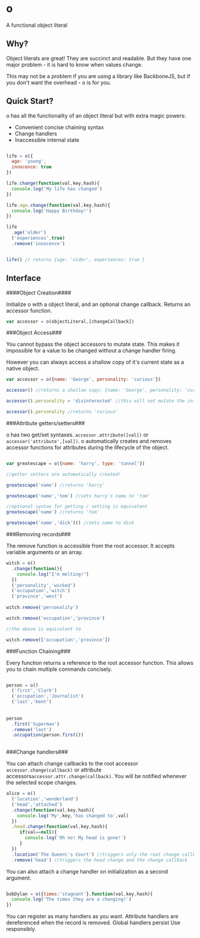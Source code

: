 o
=

A functional object literal

Why?
----

Object literals are great!  They are succinct and readable.  But they have one major problem - it is hard to know when values change.

This may not be a problem if you are using a library like BackboneJS, but if you don't want the overhead - o is for you.

Quick Start?
-----

o has all the functionality of an object literal but with extra magic powers:

- Convenient concise chaining syntax
- Change handlers
- Inaccessible internal state

```javascript

life = o({
  age: 'young',
  innocence: true
})

life.change(function(val,key,hash){
  console.log('My life has changed')
})

life.age.change(function(val,key,hash){
  console.log('Happy Birthday!')
})

life
  .age('older')
  ('experiences',true)
  .remove('innocence')


life() // returns {age: 'older', experiences: true }

```


Interface
---------

####Object Creation####

Initialize o with a object literal, and an optional change callback. Returns an accessor function.

```javascript
var accessor = o(objectLiteral,[changeCallback])
```

###Object Access###

You cannot bypass the object accessors to mutate state.  This makes it impossible for a value to be changed without a change handler firing.  

However you can always access a shallow copy of it's current state as a native object.

```javascript
var accessor = o({name: 'George', personality: 'curious'})

accessor() //returns a shallow copy: {name: 'George', personality: 'curious'}

accessor().personality = 'disinterested' //this will not mutate the internal state

accessor().personality //returns 'curious'

```

###Attribute getters/setters###

o has two get/set syntaxes.  `accessor.attribute([val])` or `accessor('attribute',[val])`.  o automatically creates and removes accessor functions for attributes during the lifecycle of the object.

```javascript

var greatescape = o({name: 'harry', type: 'tunnel'})

//getter setters are automatically created!

greatescape('name') //returns 'harry'

greatescape('name','tom') //sets harry's name to 'tom'

//optional syntax for getting / setting is equivalent
greatescape('name') //returns 'tom'

greatescape('name','dick')() //sets name to dick
```

###Removing records###

The remove function is accessible from the root accessor.  It accepts variable arguments or an array.

```javascript
witch = o()
  .change(function(){
    console.log("I'm melting!")
  })
  ('personality','wicked')
  ('occupation','witch')
  ('province','west')
  
witch.remove('personality')

witch.remove('occupation','province')

//the above is equivalent to

witch.remove(['occupation','province'])
```

###Function Chaining###

Every function returns a reference to the root accessor function.  This allows you to chain multiple commands
concisely.

```javascript

person = o()
  ('first','Clark')
  ('occupation','Journalist')
  ('last','Kent')
  
  
person
  .first('Superman')
  .remove('last')
  .occupation(person.first())
  
```

###Change handlers###

You can attach change callbacks to the root accessor `accessor.change(callback)` or attribute accessors`accessor.attr.change(callback)`.  You will be notified whenever the selected scope changes.

```javascript
alice = o()
  ('location','wonderland')
  ('head','attached')
  .change(function(val,key,hash){
    console.log('My',key,'has changed to',val)
  })
  .head.change(function(val,key,hash){
     if(val==null){
       console.log('Oh no! My head is gone!')
     }
  })
  .location('The Queen\'s Court') //triggers only the root change callback
  .remove('head') //triggers the head change and the change callback
```

You can also attach a change handler on initialization as a second argument.

```javascript

bobDylan = o({times:'stagnant'},function(val,key,hash){
  console.log('The times they are a changing!')
})

```

You can register as many handlers as you want.  Attribute handlers are dereferenced when the record is removed.  Global
handlers persist  Use responsibly.
